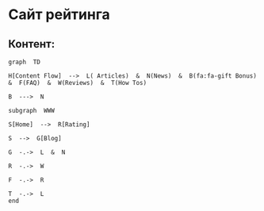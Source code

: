 # Сайт рейтинга


## Контент:

```mermaid
graph  TD

H[Content Flow]  -->  L( Articles)  &  N(News)  &  B(fa:fa-gift Bonus)  &  F(FAQ)  &  W(Reviews)  &  T(How Tos)

B  --->  N

subgraph  WWW

S[Home]  -->  R[Rating]

S  -->  G[Blog]

G  -.->  L  &  N

R  -.->  W

F  -.->  R

T  -.->  L
end
```